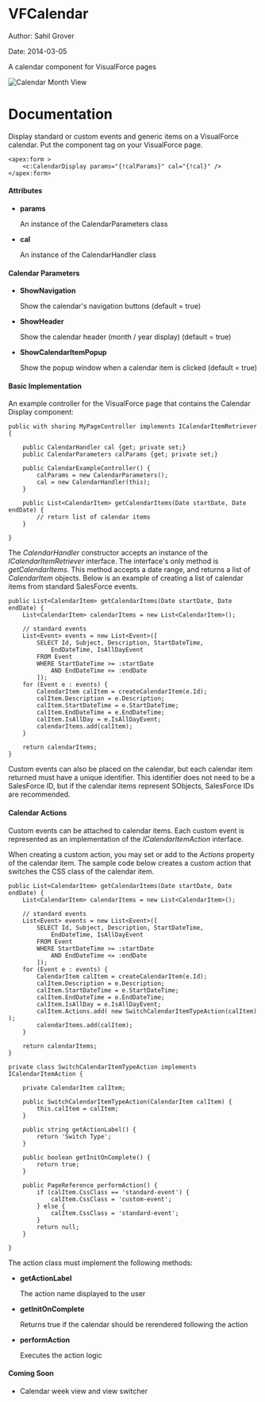 VFCalendar
==========

Author: Sahil Grover

Date:   2014-03-05

A calendar component for VisualForce pages

![Calendar Month View](https://raw.github.com/sxg133/VFCalendar/master/calendar_month_view.png)

Documentation
=============

Display standard or custom events and generic items on a VisualForce calendar.  Put the component tag on your VisualForce page.

    <apex:form >
    	<c:CalendarDisplay params="{!calParams}" cal="{!cal}" />
	</apex:form>
    
#### Attributes

*  __params__

    An instance of the CalendarParameters class
    
*  __cal__

    An instance of the CalendarHandler class
    
#### Calendar Parameters

*   __ShowNavigation__

    Show the calendar's navigation buttons (default = true)

*   __ShowHeader__

    Show the calendar header (month / year display) (default = true)

*   __ShowCalendarItemPopup__

    Show the popup window when a calendar item is clicked (default = true)
    
#### Basic Implementation

An example controller for the VisualForce page that contains the Calendar Display component:

    public with sharing MyPageController implements ICalendarItemRetriever {

        public CalendarHandler cal {get; private set;}
    	public CalendarParameters calParams {get; private set;}
    
    	public CalendarExampleController() {
    		calParams = new CalendarParameters();
    		cal = new CalendarHandler(this);
    	}
        
        public List<CalendarItem> getCalendarItems(Date startDate, Date endDate) {
            // return list of calendar items
        }
    
    }
    
The *CalendarHandler* constructor accepts an instance of the *ICalendarItemRetriever* interface.  The interface's only method is *getCalendarItems*.  This method accepts a date range, and returns a list of *CalendarItem* objects.  Below is an example of creating a list of calendar items from standard SalesForce events.

    public List<CalendarItem> getCalendarItems(Date startDate, Date endDate) {
    	List<CalendarItem> calendarItems = new List<CalendarItem>();

		// standard events
		List<Event> events = new List<Event>([
			SELECT Id, Subject, Description, StartDateTime,
				EndDateTime, IsAllDayEvent
			FROM Event
			WHERE StartDateTime >= :startDate
				AND EndDateTime <= :endDate
			]);
		for (Event e : events) {
			CalendarItem calItem = createCalendarItem(e.Id);
        	calItem.Description = e.Description;
    		calItem.StartDateTime = e.StartDateTime;
    		calItem.EndDateTime = e.EndDateTime;
    		calItem.IsAllDay = e.IsAllDayEvent;
			calendarItems.add(calItem);
		}

		return calendarItems;
	}
    
Custom events can also be placed on the calendar, but each calendar item returned must have a unique identifier.  This identifier does not need to be a SalesForce ID, but if the calendar items represent SObjects, SalesForce IDs are recommended.

#### Calendar Actions

Custom events can be attached to calendar items.  Each custom event is represented as an implementation of the *ICalendarItemAction* interface.

When creating a custom action, you may set or add to the *Actions* property of the calendar item.  The sample code below creates a custom action that switches the CSS class of the calendar item.


    public List<CalendarItem> getCalendarItems(Date startDate, Date endDate) {
		List<CalendarItem> calendarItems = new List<CalendarItem>();

		// standard events
		List<Event> events = new List<Event>([
			SELECT Id, Subject, Description, StartDateTime,
				EndDateTime, IsAllDayEvent
			FROM Event
			WHERE StartDateTime >= :startDate
				AND EndDateTime <= :endDate
			]);
		for (Event e : events) {
			CalendarItem calItem = createCalendarItem(e.Id);
        	calItem.Description = e.Description;
    		calItem.StartDateTime = e.StartDateTime;
    		calItem.EndDateTime = e.EndDateTime;
    		calItem.IsAllDay = e.IsAllDayEvent;
			calItem.Actions.add( new SwitchCalendarItemTypeAction(calItem) );
			calendarItems.add(calItem);
		}
        
    	return calendarItems;
    }
    
    private class SwitchCalendarItemTypeAction implements ICalendarItemAction {

		private CalendarItem calItem;

		public SwitchCalendarItemTypeAction(CalendarItem calItem) {
			this.calItem = calItem;
		}

		public string getActionLabel() {
			return 'Switch Type';
		}

		public boolean getInitOnComplete() {
			return true;
		}

		public PageReference performAction() {
			if (calItem.CssClass == 'standard-event') {
				calItem.CssClass = 'custom-event';
			} else {
				calItem.CssClass = 'standard-event';
			}
			return null;
		}

	}
    
The action class must implement the following methods:

*   __getActionLabel__

    The action name displayed to the user

*   __getInitOnComplete__

    Returns true if the calendar should be rerendered following the action

*   __performAction__

    Executes the action logic

#### Coming Soon

*   Calendar week view and view switcher
